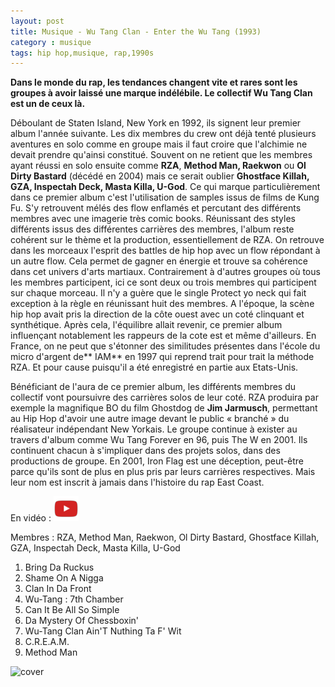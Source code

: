 ```yaml
---
layout: post
title: Musique - Wu Tang Clan - Enter the Wu Tang (1993)
category : musique
tags: hip hop,musique, rap,1990s
---
```


**Dans le monde du rap, les tendances changent vite et rares sont les groupes à avoir laissé une marque indélébile. Le collectif Wu Tang Clan est un de ceux là.**

Déboulant de Staten Island, New York en 1992, ils signent leur premier album l'année suivante. Les dix membres du crew ont déjà tenté plusieurs aventures en solo comme en groupe mais il faut croire que l'alchimie ne devait prendre qu'ainsi constitué. Souvent on ne retient que les membres ayant réussi en solo ensuite comme **RZA**, **Method Man, Raekwon** ou **Ol Dirty Bastard** (décédé en 2004) mais ce serait oublier **Ghostface Killah, GZA, Inspectah Deck, Masta Killa, U-God**. Ce qui marque particulièrement dans ce premier album c'est l'utilisation de samples issus de films de Kung Fu. S'y retrouvent mélés des flow enflamés et percutant des différents membres avec une imagerie très comic books. Réunissant des styles différents issus des différentes carrières des membres, l'album reste cohérent sur le thème et la production, essentiellement de RZA. On retrouve dans les morceaux l'esprit des battles de hip hop avec un flow répondant à un autre flow. Cela permet de gagner en énergie et trouve sa cohérence dans cet univers d'arts martiaux. Contrairement à d'autres groupes où tous les membres participent, ici ce sont deux ou trois membres qui participent sur chaque morceau. Il n'y a guère que le single Protect yo neck qui fait exception à la règle en réunissant huit des membres. A l'époque, la scène hip hop avait pris la direction de la côte ouest avec un coté clinquant et synthétique. Après cela, l'équilibre allait revenir, ce premier album influençant notablement les rappeurs de la cote est et même d'ailleurs. En France, on ne peut que s'étonner des similitudes présentes dans l'école du micro d'argent de** IAM** en 1997 qui reprend trait pour trait la méthode RZA. Et pour cause puisqu'il a été enregistré en partie aux Etats-Unis.

Bénéficiant de l'aura de ce premier album, les différents membres du collectif vont poursuivre des carrières solos de leur coté. RZA produira par exemple la magnifique BO du film Ghostdog de **Jim Jarmusch**, permettant au Hip Hop d'avoir une autre image devant le public « branché » du réalisateur indépendant New Yorkais. Le groupe continue à exister au travers d'album comme Wu Tang Forever en 96, puis The W en 2001. Ils continuent chacun à s'impliquer dans des projets solos, dans des productions de groupe. En 2001, Iron Flag est une déception, peut-être parce qu'ils sont de plus en plus pris par leurs carrières respectives. Mais leur nom est inscrit à jamais dans l'histoire du rap East Coast.

En vidéo : [![video](/images/youtube.png)](https://www.youtube.com/watch?v=1_-3Bh1VFI8)

Membres : RZA, Method Man, Raekwon, Ol Dirty Bastard, Ghostface Killah, GZA, Inspectah Deck, Masta Killa, U-God

1. Bring Da Ruckus
2. Shame On A Nigga
3. Clan In Da Front
4. Wu-Tang : 7th Chamber
5. Can It Be All So Simple
6. Da Mystery Of Chessboxin'
7. Wu-Tang Clan Ain'T Nuthing Ta F' Wit
8. C.R.E.A.M.
9. Method Man

![cover](https://filedn.eu/llqi9IBxlYouGRXYG2xlROb/img/2008/wutang.jpg)
